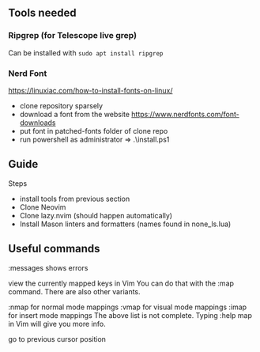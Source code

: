 ## Tools needed
### Ripgrep (for Telescope live grep)
Can be installed with `sudo apt install ripgrep`

### Nerd Font
https://linuxiac.com/how-to-install-fonts-on-linux/
- clone repository sparsely
- download a font from the website https://www.nerdfonts.com/font-downloads
- put font in patched-fonts folder of clone repo
- run powershell as administrator => .\install.ps1 <fontname>


## Guide
Steps
- install tools from previous section
- Clone Neovim
- Clone lazy.nvim (should happen automatically)
- Install Mason linters and formatters (names found in none_ls.lua)


## Useful commands
:messages shows errors

view the currently mapped keys in Vim
You can do that with the :map command. There are also other variants.

:nmap for normal mode mappings
:vmap for visual mode mappings
:imap for insert mode mappings
The above list is not complete. Typing :help map in Vim will give you more info.


<C-o> go to previous cursor position
